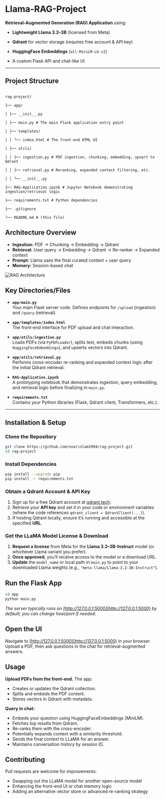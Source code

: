 
# Llama-RAG-Project

  

**Retrieval-Augmented Generation (RAG) Application** using:

  

-  **Lightweight Llama 3.2–3B** (licensed from Meta)

-  **Qdrant** for vector storage (requires free account & API key)

-  **HuggingFace Embeddings** (`all-MiniLM-L6-v2`)

- A custom Flask API and chat-like UI

  

---


## Project Structure

  

```plaintext

rag-project/

├── app/

│ ├── __init__.py

│ ├── main.py # The main Flask application entry point

│ ├── templates/

│ │ └── index.html # The front-end HTML UI

│ ├── utils/

│ │ ├── ingestion.py # PDF ingestion, chunking, embedding, upsert to Qdrant

│ │ ├── retrieval.py # Reranking, expanded context filtering, etc.

│ │ └── __init__.py

├── RAG-Application.ipynb # Jupyter Notebook demonstrating ingestion/retrieval logic

├── requirements.txt # Python dependencies

├── .gitignore

└── README.md # (this file)
```

## Architecture Overview  
- **Ingestion:** PDF → Chunking → Embedding → Qdrant  
- **Retrieval:** User query → Embedding → Qdrant → Re-ranker → Expanded context  
- **Prompt:** Llama uses the final curated context + user query  
- **Memory:** Session-based chat  

![RAG Architecture](.Architecture.jpeg)


## Key Directories/Files

- **`app/main.py`**  
  Your main Flask server code. Defines endpoints for `/upload` (ingestion) and `/query` (retrieval).

- **`app/templates/index.html`**  
  The front-end interface for PDF upload and chat interaction.

- **`app/utils/ingestion.py`**  
  Loads PDFs (via `PyPDFLoader`), splits text, embeds chunks (using `HuggingFaceEmbeddings`), and upserts vectors into Qdrant.

- **`app/utils/retrieval.py`**  
  Performs cross-encoder re-ranking and expanded context logic after the initial Qdrant retrieval.

- **`RAG-Application.ipynb`**  
  A prototyping notebook that demonstrates ingestion, query embedding, and retrieval logic before finalizing in `main.py`.

- **`requirements.txt`**  
  Contains your Python libraries (Flask, Qdrant client, Transformers, etc.).

---

## Installation & Setup

### Clone the Repository

```bash
git clone https://github.com/noorislam1994/rag-project.git
cd rag-project
```
### Install Dependencies

```bash
pip install --upgrade pip
pip install -r requirements.txt
```
### Obtain a Qdrant Account & API Key

1. Sign up for a free Qdrant account at [qdrant.tech](https://qdrant.tech/).  
2. Retrieve your **API key** and set it in your code or environment variables (where the code references `qdrant_client = QdrantClient(...)`).
3. If hosting Qdrant locally, ensure it’s running and accessible at the specified **URL**.

### Get the LLaMA Model License & Download

1. **Request a license** from Meta for the **Llama 3.2–3B-Instruct** model (or whichever Llama variant you prefer).
2. **Once approved**, you’ll receive access to the model or a download URL.
3. **Update** the `model_name` or local path in `main.py` to point to your downloaded Llama weights (e.g., `"meta-llama/Llama-3.2-3B-Instruct"`).

## Run the Flask App

```bash
cd app
python main.py
```
*The server typically runs on [http://127.0.0.1:5000](http://127.0.0.1:5000) by default; you can change host/port if needed.*

## Open the UI
Navigate to [http://127.0.0.1:5000](http://127.0.0.1:5000) in your browser.  
Upload a PDF, then ask questions in the chat for retrieval-augmented answers.  

## Usage
**Upload PDFs from the front-end.** The app:  
- Creates or updates the Qdrant collection.  
- Splits and embeds the PDF content.  
- Stores vectors in Qdrant with metadata.  

**Query in chat:**  
- Embeds your question using HuggingFaceEmbeddings (MiniLM).  
- Fetches top results from Qdrant.  
- Re-ranks them with the cross-encoder.  
- Potentially expands context with a similarity threshold.  
- Sends the final context to LLaMA for an answer.  
- Maintains conversation history by session ID.  

## Contributing
Pull requests are welcome for improvements:  

- Swapping out the LLaMA model for another open-source model  
- Enhancing the front-end UI or chat memory logic  
- Adding an alternative vector store or advanced re-ranking strategy  


